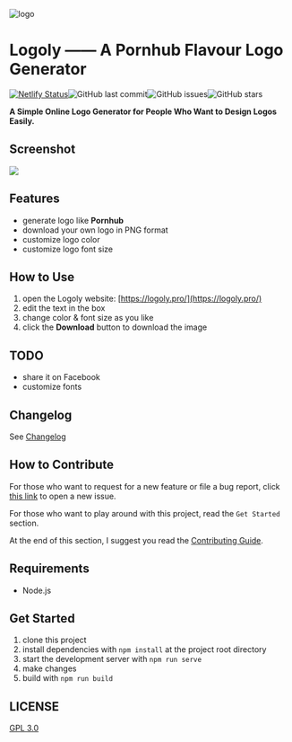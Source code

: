 <p class="text-align:center">
<img src="https://i.loli.net/2019/03/24/5c9681455a5a2.png" alt="logo" title="logo" />
</a>

# Logoly —— A Pornhub Flavour Logo Generator

[![Netlify Status](https://api.netlify.com/api/v1/badges/6095e928-6e66-4f72-8c7a-ba75f4db70f3/deploy-status)](https://app.netlify.com/sites/logoly/deploys)![GitHub last commit](https://img.shields.io/github/last-commit/bestony/logoly.svg)![GitHub issues](https://img.shields.io/github/issues/bestony/logoly.svg)![GitHub stars](https://img.shields.io/github/stars/bestony/logoly.svg?style=social)

**A Simple Online Logo Generator for People Who Want to Design Logos Easily.**

## Screenshot

![](https://i.loli.net/2019/03/24/5c96e02e97aff.png)

## Features

- generate logo like **Pornhub**
- download your own logo in PNG format
- customize logo color
- customize logo font size

## How to Use

1. open the Logoly website: [https://logoly.pro/](https://logoly.pro/)
2. edit the text in the box
3. change color & font size as you like
4. click the **Download** button to download the image

## TODO

- share it on Facebook
- customize fonts

## Changelog

See [Changelog](Changelog.md)

## How to Contribute 

For those who want to request for a new feature or file a bug report, click [this link](https://github.com/bestony/logoly/issues/new/choose) to open a new issue.

For those who want to play around with this project, read the `Get Started` section.

At the end of this section, I suggest you read the [Contributing Guide](Contributing.md).

## Requirements

- Node.js

## Get Started

1. clone this project
2. install dependencies with `npm install` at the project root directory
3. start the development server with `npm run serve`
4. make changes
5. build with `npm run build`

## LICENSE

[GPL 3.0](LICENSE)
